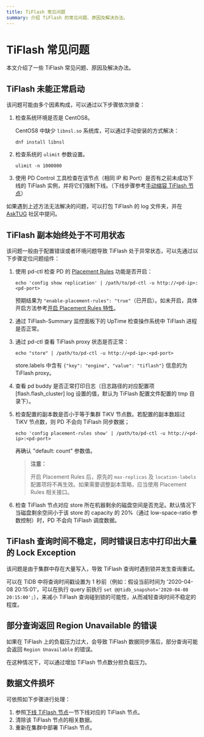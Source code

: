 ```yaml
---
title: TiFlash 常见问题
summary: 介绍 TiFlash 的常见问题、原因及解决办法。
---
```


# TiFlash 常见问题

本文介绍了一些 TiFlash 常见问题、原因及解决办法。

## TiFlash 未能正常启动

该问题可能由多个因素构成，可以通过以下步骤依次排查：

1. 检查系统环境是否是 CentOS8。

    CentOS8 中缺少 `libnsl.so` 系统库，可以通过手动安装的方式解决：

    
    ```shell
    dnf install libnsl
    ```

2. 检查系统的 `ulimit` 参数设置。

    
    ```shell
    ulimit -n 1000000
    ```

3. 使用 PD Control 工具检查在该节点（相同 IP 和 Port）是否有之前未成功下线的 TiFlash 实例，并将它们强制下线。（下线步骤参考[手动缩容 TiFlash 节点](/scale-tidb-using-tiup.md#方案二手动缩容-tiflash-节点)）

如果遇到上述方法无法解决的问题，可以打包 TiFlash 的 log 文件夹，并在 [AskTUG](http://asktug.com) 社区中提问。

## TiFlash 副本始终处于不可用状态

该问题一般由于配置错误或者环境问题导致 TiFlash 处于异常状态，可以先通过以下步骤定位问题组件：

1. 使用 pd-ctl 检查 PD 的 [Placement Rules](/configure-placement-rules.md) 功能是否开启：

    
    ```shell
    echo 'config show replication' | /path/to/pd-ctl -u http://<pd-ip>:<pd-port>
    ```

    预期结果为 `"enable-placement-rules": "true"`（已开启）。如未开启，具体开启方法参考[开启 Placement Rules 特性](/configure-placement-rules.md#开启-placement-rules-特性)。

2. 通过 TiFlash-Summary 监控面板下的 UpTime 检查操作系统中 TiFlash 进程是否正常。

3. 通过 pd-ctl 查看 TiFlash proxy 状态是否正常：

    
    ```shell
    echo "store" | /path/to/pd-ctl -u http://<pd-ip>:<pd-port>
    ```

    store.labels 中含有 `{"key": "engine", "value": "tiflash"}` 信息的为 TiFlash proxy。

4. 查看 pd buddy 是否正常打印日志（日志路径的对应配置项 [flash.flash_cluster] log 设置的值，默认为 TiFlash 配置文件配置的 tmp 目录下）。

5. 检查配置的副本数是否小于等于集群 TiKV 节点数。若配置的副本数超过 TiKV 节点数，则 PD 不会向 TiFlash 同步数据；

    
    ```shell
    echo 'config placement-rules show' | /path/to/pd-ctl -u http://<pd-ip>:<pd-port>
    ```

    再确认 "default: count" 参数值。
    
    > **注意：**
    >
    > 开启 Placement Rules 后，原先的 `max-replicas` 及 `location-labels` 配置项将不再生效。如果需要调整副本策略，应当使用 Placement Rules 相关接口。

6. 检查 TiFlash 节点对应 store 所在机器剩余的磁盘空间是否充足。默认情况下当磁盘剩余空间小于该 store 的 capacity 的 20%（通过 low-space-ratio 参数控制）时，PD 不会向 TiFlash 调度数据。

## TiFlash 查询时间不稳定，同时错误日志中打印出大量的 Lock Exception

该问题是由于集群中存在大量写入，导致 TiFlash 查询时遇到锁并发生查询重试。

可以在 TiDB 中将查询时间戳设置为 1 秒前（例如：假设当前时间为 '2020-04-08 20:15:01'，可以在执行 query 前执行 `set @@tidb_snapshot='2020-04-08 20:15:00';`），来减小 TiFlash 查询碰到锁的可能性，从而减轻查询时间不稳定的程度。

## 部分查询返回 Region Unavailable 的错误

如果在 TiFlash 上的负载压力过大，会导致 TiFlash 数据同步落后，部分查询可能会返回 `Region Unavailable` 的错误。

在这种情况下，可以通过增加 TiFlash 节点数分担负载压力。

## 数据文件损坏

可依照如下步骤进行处理：

1. 参照[下线 TiFlash 节点](/scale-tidb-using-tiup.md#方案二手动缩容-tiflash-节点)一节下线对应的 TiFlash 节点。
2. 清除该 TiFlash 节点的相关数据。
3. 重新在集群中部署 TiFlash 节点。
